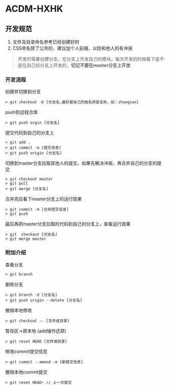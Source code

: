 # ACDM-HXHK

## 开发规范

1. 文件及目录命名参考已经创建好的
2. CSS命名除了公共的，建议加个人前缀，以防和他人的有冲突

> 开发时需要创建分支，在分支上开发自己的模块，每次开发的时候看下是不是在自己的分支上开发的，**切记不要在master分支上开发**

### 开发流程

创建并切换到分支

```
> git checkout -b [分支名,最好是自己的姓名拼音全称，如：zhangsan]
```

push到远程仓库

```
> git push orgin [分支名]
```

提交代码到自己的分支上

```
> git add .
> git commit -m [提交信息]
> git push origin [分支名]
```

切换到master分支拉取其他人的提交，如果先解决冲突，再合并自己的分支的提交

```
> git checkout master
> git pull
> git merge [分支名]
```

合并完后看下master分支上的运行效果

```
> git commit -m [合并提交信息]
> git push
```

最后再把master分支拉取的代码到自己的分支上，查看运行效果

```
> git  checkout [分支名]
> git merge master
```


### 附加介绍

查看分支

```
> git branch
```

删除分支

```
> git branch -d [分支名]
> git push origin --delete [分支名]
```

撤销本地修改

```
> git checkout -- [文件或目录]
```

暂存区->原本地 (add操作还原)

```
> git reset HEAD [文件或目录]
```

修改commit提交信息

```
> git commit --amend -m [新提交信息]
```

撤销本地commit提交

```
> git reset HEAD~ // 上一次提交
```